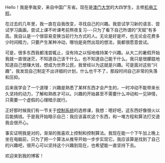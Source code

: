 Hello！我是李胤安，来自中国广东省。现在是[澳门大学](https://www.um.edu.mo/zh-hant/)的大四学生，主修[机电工程](https://www.fst.um.edu.mo/eme/)。

在过去的几年里，我一直在自我改变，寻找自己的兴趣。我尝试学习新的语言、尝试学习画画，尝试上课不听课考前熬夜复习---只为了看下自己所谓的“天赋”有多高。我自认是一个很容易变换当前行为方式的人。无论是好是坏，也无论会花费多少时间精力，只要产生某种冲动，哪怕是突然出现的想法，我都很愿意尝试。

可是，很多东西我都浅尝辄止，没有持之以恒地维持某个兴趣。从大二的暑假开始我就一直很迷茫，不知道自己该干什么，也不知道自己能干什么。我只是很朦胧地知道自己想赚大钱，想成为世界公民，我曾经以为这就是兴趣。可是面对这些“兴趣”，我发现自己制定不出详细的计划，什么也干不了，那段时间自己非常的失落和压抑。

后来我学会了一个道理：兴趣是熟悉了某样东西才会产生的，一时冲动不能带来长久坚持的动力，了解和熟练才可以。兴趣的开始甚至不需要什么冲动和一见钟情，只需要一个虚假的心理暗示就行。

正好那时候我们有一节关于[控制系统](https://isw.um.edu.mo/siwci/faces/courseDetailUG?courseCode=EMEN3002)的选修课，我想：嗯好吧，这东西好像很火以后能搞钱。于是我开始暗示自己：我应该喜欢这个东西，和一堆方程和算法打交道我会很开心。

事实证明我是对的，渐渐的我喜欢上控制和控制算法。我现在能一个下午加上晚上坐在电脑前，只为了把一个算法从推导开始一步步实现它。我应该算是找到了自己的兴趣吧，很开心可以坚持这个兴趣到现在，也希望能一直坚持下去。

欢迎来到我的博客！

